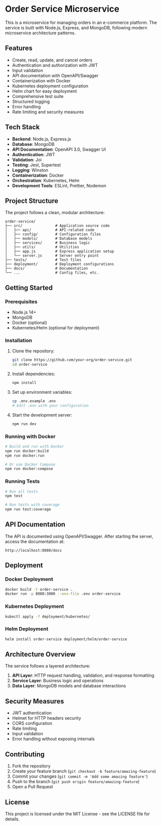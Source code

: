 # Order Service Microservice

This is a microservice for managing orders in an e-commerce platform. The service is built with Node.js, Express, and MongoDB, following modern microservice architecture patterns.

## Features

- Create, read, update, and cancel orders
- Authentication and authorization with JWT
- Input validation
- API documentation with OpenAPI/Swagger
- Containerization with Docker
- Kubernetes deployment configuration
- Helm chart for easy deployment
- Comprehensive test suite
- Structured logging
- Error handling
- Rate limiting and security measures

## Tech Stack

- **Backend**: Node.js, Express.js
- **Database**: MongoDB
- **API Documentation**: OpenAPI 3.0, Swagger UI
- **Authentication**: JWT
- **Validation**: Joi
- **Testing**: Jest, Supertest
- **Logging**: Winston
- **Containerization**: Docker
- **Orchestration**: Kubernetes, Helm
- **Development Tools**: ESLint, Prettier, Nodemon

## Project Structure

The project follows a clean, modular architecture:

```
order-service/
├── src/               # Application source code
│   ├── api/           # API-related code
│   ├── config/        # Configuration files
│   ├── models/        # Database models
│   ├── services/      # Business logic
│   ├── utils/         # Utilities
│   ├── app.js         # Express application setup
│   └── server.js      # Server entry point
├── tests/             # Test files
├── deployment/        # Deployment configurations
├── docs/              # Documentation
└── ...                # Config files, etc.
```

## Getting Started

### Prerequisites

- Node.js 14+
- MongoDB
- Docker (optional)
- Kubernetes/Helm (optional for deployment)

### Installation

1. Clone the repository:
   ```bash
   git clone https://github.com/your-org/order-service.git
   cd order-service
   ```

2. Install dependencies:
   ```bash
   npm install
   ```

3. Set up environment variables:
   ```bash
   cp .env.example .env
   # Edit .env with your configuration
   ```

4. Start the development server:
   ```bash
   npm run dev
   ```

### Running with Docker

```bash
# Build and run with Docker
npm run docker:build
npm run docker:run

# Or use Docker Compose
npm run docker:compose
```

### Running Tests

```bash
# Run all tests
npm test

# Run tests with coverage
npm run test:coverage
```

## API Documentation

The API is documented using OpenAPI/Swagger. After starting the server, access the documentation at:

```
http://localhost:8080/docs
```

## Deployment

### Docker Deployment

```bash
docker build -t order-service .
docker run -p 8080:3000 --env-file .env order-service
```

### Kubernetes Deployment

```bash
kubectl apply -f deployment/kubernetes/
```

### Helm Deployment

```bash
helm install order-service deployment/helm/order-service
```

## Architecture Overview

The service follows a layered architecture:

1. **API Layer**: HTTP request handling, validation, and response formatting
2. **Service Layer**: Business logic and operations
3. **Data Layer**: MongoDB models and database interactions

## Security Measures

- JWT authentication
- Helmet for HTTP headers security
- CORS configuration
- Rate limiting
- Input validation
- Error handling without exposing internals

## Contributing

1. Fork the repository
2. Create your feature branch (`git checkout -b feature/amazing-feature`)
3. Commit your changes (`git commit -m 'Add some amazing feature'`)
4. Push to the branch (`git push origin feature/amazing-feature`)
5. Open a Pull Request

## License

This project is licensed under the MIT License - see the LICENSE file for details.
